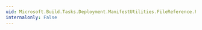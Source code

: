 ```yaml
---
uid: Microsoft.Build.Tasks.Deployment.ManifestUtilities.FileReference.ProxyStubs
internalonly: False
---
```

